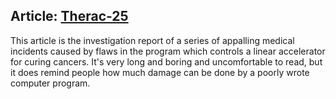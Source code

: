 ## Article: [Therac-25](https://ieeexplore-ieee-org.proxy.library.nyu.edu/stamp/stamp.jsp?tp=&arnumber=274940)


This article is the investigation report of a series of appalling medical incidents caused by flaws in the program which controls a linear accelerator for curing cancers. It's very long and boring and uncomfortable to read, but it does remind people how much damage can be done by a poorly wrote computer program.